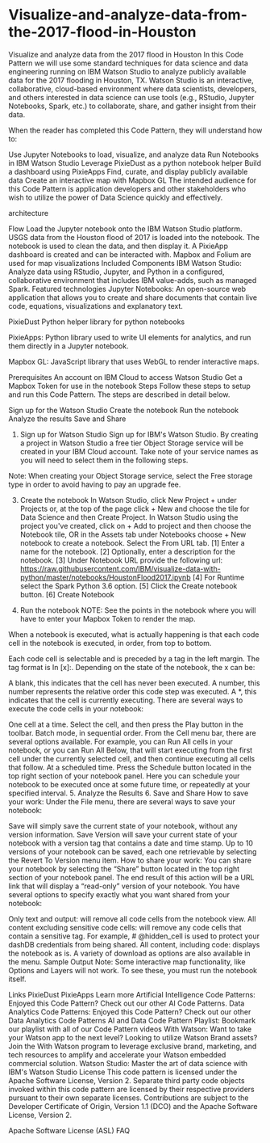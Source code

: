 # Visualize-and-analyze-data-from-the-2017-flood-in-Houston
Visualize and analyze data from the 2017 flood in Houston
In this Code Pattern we will use some standard techniques for data science and data engineering running on IBM Watson Studio to analyze publicly available data for the 2017 flooding in Houston, TX. Watson Studio is an interactive, collaborative, cloud-based environment where data scientists, developers, and others interested in data science can use tools (e.g., RStudio, Jupyter Notebooks, Spark, etc.) to collaborate, share, and gather insight from their data.

When the reader has completed this Code Pattern, they will understand how to:

Use Jupyter Notebooks to load, visualize, and analyze data
Run Notebooks in IBM Watson Studio
Leverage PixieDust as a python notebook helper
Build a dashboard using PixieApps
Find, curate, and display publicly available data
Create an interactive map with Mapbox GL
The intended audience for this Code Pattern is application developers and other stakeholders who wish to utilize the power of Data Science quickly and effectively.

architecture

Flow
Load the Jupyter notebook onto the IBM Watson Studio platform.
USGS data from the Houston flood of 2017 is loaded into the notebook.
The notebook is used to clean the data, and then display it.
A PixieApp dashboard is created and can be interacted with.
Mapbox and Folium are used for map visualizations
Included Components
IBM Watson Studio: Analyze data using RStudio, Jupyter, and Python in a configured, collaborative environment that includes IBM value-adds, such as managed Spark.
Featured technologies
Jupyter Notebooks: An open-source web application that allows you to create and share documents that contain live code, equations, visualizations and explanatory text.

PixieDust Python helper library for python notebooks

PixieApps: Python library used to write UI elements for analytics, and run them directly in a Jupyter notebook.

Mapbox GL: JavaScript library that uses WebGL to render interactive maps.

Prerequisites
An account on IBM Cloud to access Watson Studio
Get a Mapbox Token for use in the notebook
Steps
Follow these steps to setup and run this Code Pattern. The steps are described in detail below.

Sign up for the Watson Studio
Create the notebook
Run the notebook
Analyze the results
Save and Share
1. Sign up for Watson Studio
Sign up for IBM's Watson Studio. By creating a project in Watson Studio a free tier Object Storage service will be created in your IBM Cloud account. Take note of your service names as you will need to select them in the following steps.

Note: When creating your Object Storage service, select the Free storage type in order to avoid having to pay an upgrade fee.

3. Create the notebook
In Watson Studio, click New Project + under Projects or, at the top of the page click + New and choose the tile for Data Science and then Create Project.
In Watson Studio using the project you've created, click on + Add to project and then choose the Notebook tile, OR in the Assets tab under Notebooks choose + New notebook to create a notebook.
Select the From URL tab. [1]
Enter a name for the notebook. [2]
Optionally, enter a description for the notebook. [3]
Under Notebook URL provide the following url: https://raw.githubusercontent.com/IBM/visualize-data-with-python/master/notebooks/HoustonFlood2017.ipynb [4]
For Runtime select the Spark Python 3.6 option. [5]
Click the Create notebook button. [6]
Create Notebook

4. Run the notebook
NOTE: See the points in the notebook where you will have to enter your Mapbox Token to render the map.

When a notebook is executed, what is actually happening is that each code cell in the notebook is executed, in order, from top to bottom.

Each code cell is selectable and is preceded by a tag in the left margin. The tag format is In [x]:. Depending on the state of the notebook, the x can be:

A blank, this indicates that the cell has never been executed.
A number, this number represents the relative order this code step was executed.
A *, this indicates that the cell is currently executing.
There are several ways to execute the code cells in your notebook:

One cell at a time.
Select the cell, and then press the Play button in the toolbar.
Batch mode, in sequential order.
From the Cell menu bar, there are several options available. For example, you can Run All cells in your notebook, or you can Run All Below, that will start executing from the first cell under the currently selected cell, and then continue executing all cells that follow.
At a scheduled time.
Press the Schedule button located in the top right section of your notebook panel. Here you can schedule your notebook to be executed once at some future time, or repeatedly at your specified interval.
5. Analyze the Results
6. Save and Share
How to save your work:
Under the File menu, there are several ways to save your notebook:

Save will simply save the current state of your notebook, without any version information.
Save Version will save your current state of your notebook with a version tag that contains a date and time stamp. Up to 10 versions of your notebook can be saved, each one retrievable by selecting the Revert To Version menu item.
How to share your work:
You can share your notebook by selecting the “Share” button located in the top right section of your notebook panel. The end result of this action will be a URL link that will display a “read-only” version of your notebook. You have several options to specify exactly what you want shared from your notebook:

Only text and output: will remove all code cells from the notebook view.
All content excluding sensitive code cells: will remove any code cells that contain a sensitive tag. For example, # @hidden_cell is used to protect your dashDB credentials from being shared.
All content, including code: displays the notebook as is.
A variety of download as options are also available in the menu.
Sample Output
Note: Some interactive map functionality, like Options and Layers will not work. To see these, you must run the notebook itself.

Links
PixieDust
PixieApps
Learn more
Artificial Intelligence Code Patterns: Enjoyed this Code Pattern? Check out our other AI Code Patterns.
Data Analytics Code Patterns: Enjoyed this Code Pattern? Check out our other Data Analytics Code Patterns
AI and Data Code Pattern Playlist: Bookmark our playlist with all of our Code Pattern videos
With Watson: Want to take your Watson app to the next level? Looking to utilize Watson Brand assets? Join the With Watson program to leverage exclusive brand, marketing, and tech resources to amplify and accelerate your Watson embedded commercial solution.
Watson Studio: Master the art of data science with IBM's Watson Studio
License
This code pattern is licensed under the Apache Software License, Version 2. Separate third party code objects invoked within this code pattern are licensed by their respective providers pursuant to their own separate licenses. Contributions are subject to the Developer Certificate of Origin, Version 1.1 (DCO) and the Apache Software License, Version 2.

Apache Software License (ASL) FAQ
